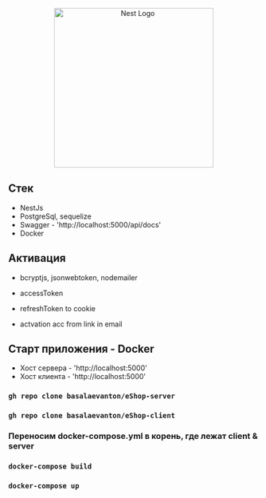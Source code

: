 <p align="center">
  <a href="http://nestjs.com/" target="blank"><img src="https://nestjs.com/img/logo_text.svg" width="320" alt="Nest Logo" /></a>
</p>

[circleci-image]: https://img.shields.io/circleci/build/github/nestjs/nest/master?token=abc123def456
[circleci-url]: https://circleci.com/gh/nestjs/nest

## Стек

- NestJs
- PostgreSql, sequelize
- Swagger - 'http://localhost:5000/api/docs'
- Docker

## Активация

- bcryptjs, jsonwebtoken, nodemailer

- accessToken
- refreshToken to cookie
- actvation acc from link in email

## Старт приложения - Docker

- Хост сервера - 'http://localhost:5000'
- Хост клиента - 'http://localhost:5000'

### `gh repo clone basalaevanton/eShop-server`

### `gh repo clone basalaevanton/eShop-client`

### Переносим docker-compose.yml в корень, где лежат client & server

### `docker-compose build`

### `docker-compose up`
